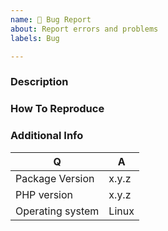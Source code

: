 ```yaml
---
name: 🐛 Bug Report
about: Report errors and problems
labels: Bug

---
```


### Description

<!-- A clear and concise description of the problem. -->

### How To Reproduce

<!-- Code and/or config needed to reproduce the problem. -->

### Additional Info

| Q                | A                                             
|------------------|-----------------------------------------------
| Package Version  | x.y.z <!-- Please set the package version --> 
| PHP version      | x.y.z <!-- Please set the PHP version -->     
| Operating system | Linux <!-- Please set your OS -->             

<!-- Optional: any other context about the problem: log messages, screenshots, etc. -->
